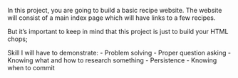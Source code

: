 In this project, you are going to build a basic recipe website.
The website will consist of a main index page which will have links to a few recipes. 

But it’s important to keep in mind that this project is just to build your HTML chops; 

Skill I will have to demonstrate:
    - Problem solving
    - Proper question asking
    - Knowing what and how to research something
    - Persistence
    - Knowing when to commit

